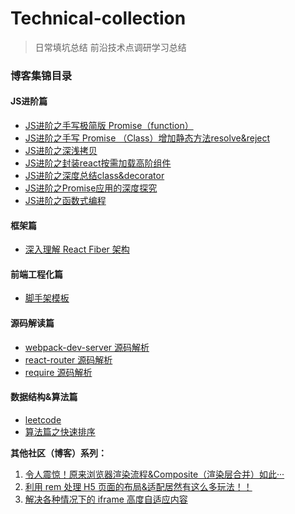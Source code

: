 # Technical-collection

> 日常填坑总结
> 前沿技术点调研学习总结

### 博客集锦目录


#### JS进阶篇
- [JS进阶之手写极简版 Promise（function）](./MyPromise/MyPromise.js)
- [JS进阶之手写 Promise （Class）增加静态方法resolve&reject](./MyPromiseClass/MyPromise.js)
- [JS进阶之深浅拷贝](./objCopy/objCopy.js)
- [JS进阶之封装react按需加载高阶组件](./AsyncComponent/AsyncComponent.js)
- [JS进阶之深度总结class&decorator](./class&decorator/class&decorator.md)
- [JS进阶之Promise应用的深度探究](./Promise/README.md)
- [JS进阶之函数式编程](./FP/README.md)


#### 框架篇

- [深入理解 React Fiber 架构](./react-fiber/README.md)

#### 前端工程化篇
- [脚手架模板](https://github.com/dylan-farm/cli-demo)

#### 源码解读篇
- [webpack-dev-server 源码解析](./webpack-dev-server/README.md)
- [react-router 源码解析](./react-router/README.md)
- [require 源码解析](./require/README.md)


#### 数据结构&算法篇
- [leetcode](./leetcode)
- [算法篇之快速排序](./quickSort/README.md)

**其他社区（博客）系列：**

1. [令人震惊！原来浏览器渲染流程&Composite（渲染层合并）如此···](https://segmentfault.com/a/1190000014520786)
2. [利用 rem 处理 H5 页面的布局&适配居然有这么多玩法！！](https://segmentfault.com/a/1190000012804903)
3. [解决各种情况下的 iframe 高度自适应内容](https://segmentfault.com/a/1190000011507804)
